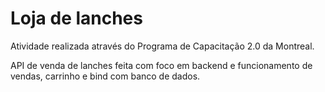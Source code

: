 # Loja de lanches
 Atividade realizada através do Programa de Capacitação 2.0 da Montreal.
 
 API de venda de lanches feita com foco em backend e funcionamento de vendas, carrinho e bind com banco de dados.
